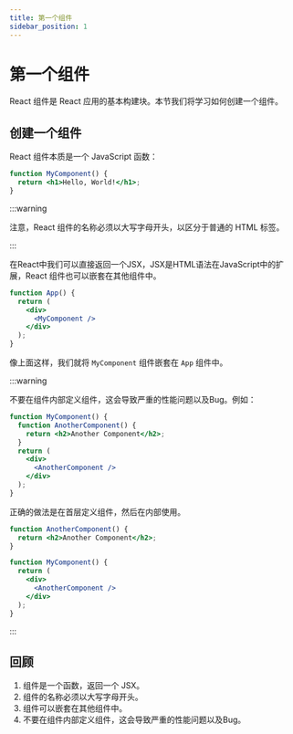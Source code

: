 ```yaml
---
title: 第一个组件
sidebar_position: 1
---
```


# 第一个组件

React 组件是 React 应用的基本构建块。本节我们将学习如何创建一个组件。

## 创建一个组件

React 组件本质是一个 JavaScript 函数：

```jsx
function MyComponent() {
  return <h1>Hello, World!</h1>;
}
```

:::warning

注意，React 组件的名称必须以大写字母开头，以区分于普通的 HTML 标签。

:::

在React中我们可以直接返回一个JSX，JSX是HTML语法在JavaScript中的扩展，React 组件也可以嵌套在其他组件中。

```jsx
function App() {
  return (
    <div>
      <MyComponent />
    </div>
  );
}
```

像上面这样，我们就将 `MyComponent` 组件嵌套在 `App` 组件中。

:::warning

不要在组件内部定义组件，这会导致严重的性能问题以及Bug。例如：

```jsx
function MyComponent() {
  function AnotherComponent() {
    return <h2>Another Component</h2>;
  }
  return (
    <div>
      <AnotherComponent />
    </div>
  );
}
```

正确的做法是在首层定义组件，然后在内部使用。

```jsx
function AnotherComponent() {
  return <h2>Another Component</h2>;
}

function MyComponent() {
  return (
    <div>
      <AnotherComponent />
    </div>
  );
}
```

:::

## 回顾

1. 组件是一个函数，返回一个 JSX。
2. 组件的名称必须以大写字母开头。
3. 组件可以嵌套在其他组件中。
4. 不要在组件内部定义组件，这会导致严重的性能问题以及Bug。